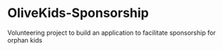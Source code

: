 # OliveKids-Sponsorship
Volunteering project to build an application to facilitate sponsorship for orphan kids 
